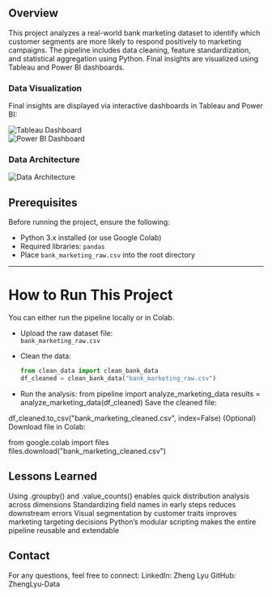 ## Overview

This project analyzes a real-world bank marketing dataset to identify which customer segments are more likely to respond positively to marketing campaigns. The pipeline includes data cleaning, feature standardization, and statistical aggregation using Python. Final insights are visualized using Tableau and Power BI dashboards.

### Data Visualization

Final insights are displayed via interactive dashboards in Tableau and Power BI:

![Tableau Dashboard](dashboard/tableau_bank_response.png)  
![Power BI Dashboard](bank_marketing_customer_behavior.pbix.png)

### Data Architecture

![Data Architecture](dashboard/data_architecture.png)

## Prerequisites

Before running the project, ensure the following:

- Python 3.x installed (or use Google Colab)
- Required libraries: `pandas`
- Place `bank_marketing_raw.csv` into the root directory

---

# How to Run This Project

You can either run the pipeline locally or in Colab.

- Upload the raw dataset file:  
   `bank_marketing_raw.csv`

- Clean the data:
   ```python
   from clean_data import clean_bank_data
   df_cleaned = clean_bank_data("bank_marketing_raw.csv")

- Run the analysis:
 from pipeline import analyze_marketing_data
 results = analyze_marketing_data(df_cleaned)
 Save the cleaned file:

 df_cleaned.to_csv("bank_marketing_cleaned.csv", index=False)
 (Optional) Download file in Colab:

 from google.colab import files
 files.download("bank_marketing_cleaned.csv")

## Lessons Learned

Using .groupby() and .value_counts() enables quick distribution analysis across dimensions
Standardizing field names in early steps reduces downstream errors
Visual segmentation by customer traits improves marketing targeting decisions
Python’s modular scripting makes the entire pipeline reusable and extendable

## Contact
For any questions, feel free to connect: LinkedIn: Zheng Lyu GitHub: ZhengLyu-Data
